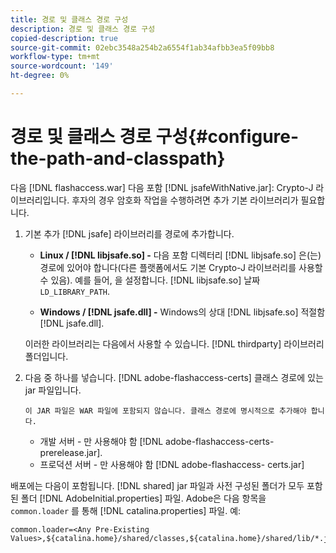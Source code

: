 ```yaml
---
title: 경로 및 클래스 경로 구성
description: 경로 및 클래스 경로 구성
copied-description: true
source-git-commit: 02ebc3548a254b2a6554f1ab34afbb3ea5f09bb8
workflow-type: tm+mt
source-wordcount: '149'
ht-degree: 0%

---
```


# 경로 및 클래스 경로 구성{#configure-the-path-and-classpath}

다음 [!DNL flashaccess.war] 다음 포함 [!DNL jsafeWithNative.jar]: Crypto-J 라이브러리입니다. 후자의 경우 암호화 작업을 수행하려면 추가 기본 라이브러리가 필요합니다.

1. 기본 추가 [!DNL jsafe] 라이브러리를 경로에 추가합니다.

   * **Linux / [!DNL libjsafe.so] -** 다음 포함 디렉터리 [!DNL libjsafe.so] 은(는) 경로에 있어야 합니다(다른 플랫폼에서도 기본 Crypto-J 라이브러리를 사용할 수 있음). 예를 들어, 을 설정합니다. [!DNL libjsafe.so] 날짜 `LD_LIBRARY_PATH`.

   * **Windows / [!DNL jsafe.dll] -** Windows의 상대 [!DNL libjsafe.so] 적절함 [!DNL jsafe.dll].

   이러한 라이브러리는 다음에서 사용할 수 있습니다. [!DNL thirdparty] 라이브러리 폴더입니다.
1. 다음 중 하나를 넣습니다. [!DNL adobe-flashaccess-certs] 클래스 경로에 있는 jar 파일입니다.

       이 JAR 파일은 WAR 파일에 포함되지 않습니다. 클래스 경로에 명시적으로 추가해야 합니다.
   
   * 개발 서버 - 만 사용해야 함 [!DNL adobe-flashaccess-certs-prerelease.jar].
   * 프로덕션 서버 - 만 사용해야 함 [!DNL adobe-flashaccess- certs.jar]

배포에는 다음이 포함됩니다. [!DNL shared] jar 파일과 사전 구성된 폴더가 모두 포함된 폴더 [!DNL AdobeInitial.properties] 파일. Adobe은 다음 항목을 `common.loader` 를 통해 [!DNL catalina.properties] 파일. 예:

```
common.loader=<Any Pre-Existing Values>,${catalina.home}/shared/classes,${catalina.home}/shared/lib/*.jar
```
